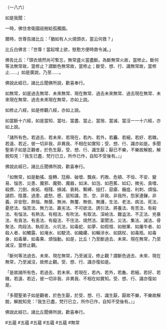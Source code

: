 （一八六）

如是我聞：

一時，佛住舍衛國祇樹給孤獨園。

爾時，世尊告諸比丘：「猶如有人火燒頭衣，當云何救？」

比丘白佛言：「世尊！當起增上欲，慇懃方便時救令滅。」

佛告比丘：「頭衣燒然尚可暫忘，無常盛火當盡斷。為斷無常火故，當修止。斷何等法無常故，當修止？謂斷色無常故，當修止；斷受、想、行、識無常故，當修止……」如是廣說，乃至……。

佛說此經已，諸比丘聞佛所說，歡喜奉行。

如無常，如是過去無常、未來無常、現在無常、過去未來無常、過去現在無常、未來現在無常、過去未來現在無常，亦如上說。

如修止八經，如是修觀八經，亦如上說。

如當斷十六經，如是當知、當吐、當盡、當止、當捨、當滅、當沒一一十六經，亦如上說。

「諸所有色，若過去、若未來、若現在，若內、若外，若麤、若細，若好、若醜，若遠、若近，彼一切非我、非異我、不相在如實知；受、想、行、識亦如是。多聞聖弟子如是正觀者，於色生厭，受、想、行、識生厭；厭已不樂，不樂故解脫，解脫知見：『我生已盡，梵行已立，所作已作，自知不受後有。』」

佛說此經已，諸比丘聞佛所說，歡喜奉行。

「如無常，如是動搖、旋轉、尫瘵、破壞、飄疾、朽敗、危頓、不恒、不安、變易、惱苦、災患、魔邪、魔勢、魔器，如沫、如泡、如芭蕉、如幻，微劣、貪嗜、殺摽、刀劍、疾妬、相殘、損減、衰耗、繫縛、搥打、惡瘡、癰疽、利刺、煩惱、讁罰、陰蓋、過患、處愁、慼、惡知識，苦、空、非我、非我所，怨家連鏁，非義、非安慰，熱惱、無蔭、無洲、無覆、無依、無護，生法、老法、病法、死法、憂悲法、惱苦法、無力法、羸劣法、不可欲法、誘引法、將養法、有苦法、有殺法、有惱法、有熱法、有相法、有吹法、有取法、深嶮法、難澁法、不正法、兇暴法、有貪法、有恚法、有癡法、不住法、燒然法、罣閡法、災法、集法、滅法、骨聚法、肉段法、執炬法、火坑法，如毒蛇、如夢、如假借、如樹果、如屠牛者、如殺人者、如觸露、如淹水、如駛流、如織縷、如輪涉水、如跳杖、如毒瓶、如毒身、如毒華、如毒果、煩惱動。如是，比丘！乃至斷過去、未來、現在無常，乃至滅沒，當修止觀。

「斷何等法過去、未來、現在無常，乃至滅沒，修止觀？謂斷色過去、未來、現在無常，乃至滅沒，故修止觀。受、想、行、識亦復如是。

「是故諸所有色，若過去、若未來、若現在，若內、若外，若麁、若細，若好、若醜，若遠、若近，彼一切非我、非異我、不相在如實知。受、想、行、識亦復如是。

「多聞聖弟子如是觀者，於色生厭，於受、想、行、識生厭，厭故不樂，不樂故解脫，解脫知見：『我生已盡，梵行已立，所作已作，自知不受後有。』」

佛說此經已，諸比丘聞佛所說，歡喜奉行。



#五蘊
#五蘊
#五蘊
#五蘊
#五蘊
#無常
